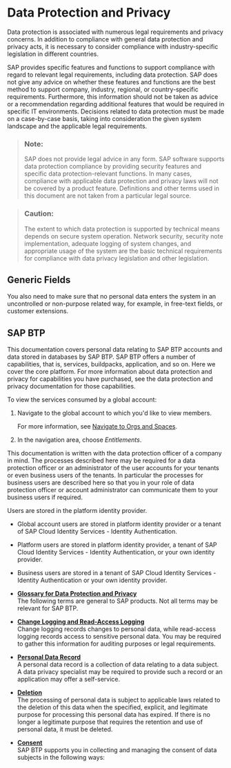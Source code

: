 <!-- loio7e513d31704a4a87831191e504ca850a -->

# Data Protection and Privacy

Data protection is associated with numerous legal requirements and privacy concerns. In addition to compliance with general data protection and privacy acts, it is necessary to consider compliance with industry-specific legislation in different countries.

SAP provides specific features and functions to support compliance with regard to relevant legal requirements, including data protection. SAP does not give any advice on whether these features and functions are the best method to support company, industry, regional, or country-specific requirements. Furthermore, this information should not be taken as advice or a recommendation regarding additional features that would be required in specific IT environments. Decisions related to data protection must be made on a case-by-case basis, taking into consideration the given system landscape and the applicable legal requirements.

> ### Note:  
> SAP does not provide legal advice in any form. SAP software supports data protection compliance by providing security features and specific data protection-relevant functions. In many cases, compliance with applicable data protection and privacy laws will not be covered by a product feature. Definitions and other terms used in this document are not taken from a particular legal source.

> ### Caution:  
> The extent to which data protection is supported by technical means depends on secure system operation. Network security, security note implementation, adequate logging of system changes, and appropriate usage of the system are the basic technical requirements for compliance with data privacy legislation and other legislation.



<a name="loio7e513d31704a4a87831191e504ca850a__section_zfk_r3x_h2b"/>

## Generic Fields

You also need to make sure that no personal data enters the system in an uncontrolled or non-purpose related way, for example, in free-text fields, or customer extensions.



<a name="loio7e513d31704a4a87831191e504ca850a__section_bqk_4j2_5db"/>

## SAP BTP

This documentation covers personal data relating to SAP BTP accounts and data stored in databases by SAP BTP. SAP BTP offers a number of capabilities, that is, services, buildpacks, application, and so on. Here we cover the core platform. For more information about data protection and privacy for capabilities you have purchased, see the data protection and privacy documentation for those capabilities.

To view the services consumed by a global account:

1.  Navigate to the global account to which you'd like to view members.

    For more information, see [Navigate to Orgs and Spaces](Navigate_to_Orgs_and_Spaces_5bf8735.md).

2.  In the navigation area, choose *Entitlements*.

This documentation is written with the data protection officer of a company in mind. The processes described here may be required for a data protection officer or an administrator of the user accounts for your tenants or even business users of the tenants. In particular the processes for business users are described here so that you in your role of data protection officer or account administrator can communicate them to your business users if required.

Users are stored in the platform identity provider.

-   Global account users are stored in platform identity provider or a tenant of SAP Cloud Identity Services - Identity Authentication.
-   Platform users are stored in platform identity provider, a tenant of SAP Cloud Identity Services - Identity Authentication, or your own identity provider.
-   Business users are stored in a tenant of SAP Cloud Identity Services - Identity Authentication or your own identity provider.

-   **[Glossary for Data Protection and Privacy](Glossary_for_Data_Protection_and_Privacy_a57e0ab.md "The following terms are general to SAP products. Not all terms may be relevant for SAP BTP.")**  
The following terms are general to SAP products. Not all terms may be relevant for SAP BTP.
-   **[Change Logging and Read-Access Logging](Change_Logging_and_Read-Access_Logging_93fac8d.md "Change logging records changes to personal data, while read-access logging records access to sensitive personal data. You may be required
		to gather this information for auditing purposes or legal requirements.")**  
Change logging records changes to personal data, while read-access logging records access to sensitive personal data. You may be required to gather this information for auditing purposes or legal requirements.
-   **[Personal Data Record](Personal_Data_Record_817f6ac.md "A personal data record is a collection of data relating to a data subject. A data privacy specialist may be required to provide such a
		record or an application may offer a self-service.")**  
A personal data record is a collection of data relating to a data subject. A data privacy specialist may be required to provide such a record or an application may offer a self-service.
-   **[Deletion](Deletion_25e3cc6.md "The processing of personal data is subject to applicable laws related to the deletion
		of this data when the specified, explicit, and legitimate purpose for processing this
		personal data has expired. If there is no longer a legitimate purpose that requires the
		retention and use of personal data, it must be deleted.")**  
The processing of personal data is subject to applicable laws related to the deletion of this data when the specified, explicit, and legitimate purpose for processing this personal data has expired. If there is no longer a legitimate purpose that requires the retention and use of personal data, it must be deleted.
-   **[Consent](Consent_419c135.md "SAP BTP supports you in collecting and managing the consent of data
		subjects in the following ways:")**  
SAP BTP supports you in collecting and managing the consent of data subjects in the following ways:

